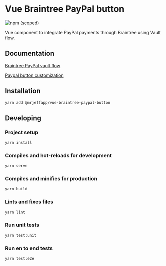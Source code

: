# Vue Braintree PayPal button
![npm (scoped)](https://img.shields.io/npm/v/@mrjeffapp/vue-braintree-paypal-button.svg)

Vue component to integrate PayPal payments through Braintree using Vault flow.

## Documentation

[Braintree PayPal vault flow](https://developers.braintreepayments.com/guides/paypal/vault/javascript/v3)

[Paypal button customization](https://developer.paypal.com/docs/checkout/how-to/customize-button/)

## Installation
```bash
yarn add @mrjeffapp/vue-braintree-paypal-button
```

## Developing
### Project setup
```bash
yarn install
```

### Compiles and hot-reloads for development
```bash
yarn serve
```

### Compiles and minifies for production
```bash
yarn build
```

### Lints and fixes files
```bash
yarn lint
```

### Run unit tests
```bash
yarn test:unit
```

### Run en to end tests
```bash
yarn test:e2e
```
